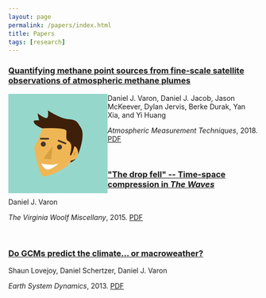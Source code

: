 ```yaml
---
layout: page
permalink: /papers/index.html
title: Papers
tags: [research]
---
```


### [Quantifying methane point sources from fine-scale satellite observations of atmospheric methane plumes](https://doi.org/10.5194/amt-11-5673-2018)

<img style="float: left;" src="/images/avatar.png">

Daniel J. Varon, Daniel J. Jacob, Jason McKeever, Dylan Jervis, Berke Durak, Yan Xia, and Yi Huang

<em>Atmospheric Measurement Techniques</em>, 2018. [PDF](/papers/varon_etal_2018_amt.pdf)

<br>

### ["The drop fell" -- Time-space compression in <em>The Waves</em>](https://virginiawoolfmiscellany.wordpress.com/virginia-woolf-miscellany-fall-2014winter-2015-issue-86/)

Daniel J. Varon

<em>The Virginia Woolf Miscellany</em>, 2015. [PDF](vwm86fall2014winter2015.pdf)

<br>

### [Do GCMs predict the climate... or macroweather?](https://doi.org/10.5194/esd-4-439-2013)

Shaun Lovejoy, Daniel Schertzer, Daniel J. Varon

<em>Earth System Dynamics</em>, 2013. [PDF](lovejoy_etal_2013_esd.pdf)

<!-- 
| - | - |
|---|---|
| I am text to the left  | ![avatar](/images/avatar.png) |
| ![avatar](/images/avatar.png) | I am text to the right |
-->